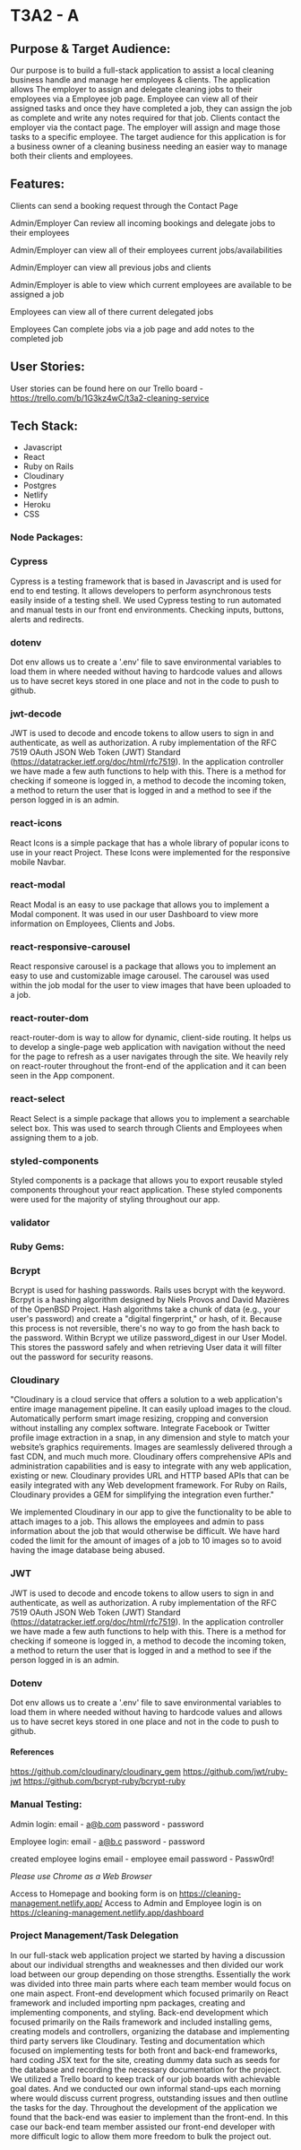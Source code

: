 # T3A2 - A

## **Purpose & Target Audience:**

Our purpose is to build a full-stack application to assist a local cleaning business handle and manage her employees & clients. The application allows The employer to assign and delegate cleaning jobs to their employees via a Employee job page. Employee can view all of their assigned tasks and once they have completed a job, they can assign the job as complete and write any notes required for that job. Clients contact the employer via the contact page. The employer will assign and mage those tasks to a specific employee. The target audience for this application is for a business owner of a cleaning business needing an easier way to manage both their clients and employees.

## **Features:**

Clients can send a booking request through the Contact Page

Admin/Employer Can review all incoming bookings and delegate jobs to their employees

Admin/Employer can view all of their employees current jobs/availabilities

Admin/Employer can view all previous jobs and clients

Admin/Employer is able to view which current employees are available to be assigned a job

Employees can view all of there current delegated jobs

Employees Can complete jobs via a job page and add notes to the completed job

## **User Stories:**

User stories can be found here on our Trello board - https://trello.com/b/1G3kz4wC/t3a2-cleaning-service

## **Tech Stack:**

- Javascript
- React
- Ruby on Rails
- Cloudinary
- Postgres
- Netlify
- Heroku
- CSS

### **Node Packages:**

### Cypress

Cypress is a testing framework that is based in Javascript and is used for end to end testing. It allows developers to perform asynchronous tests easily inside of a testing shell.
We used Cypress testing to run automated and manual tests in our front end environments. Checking inputs, buttons, alerts and redirects.

### dotenv

Dot env allows us to create a '.env' file to save environmental variables to load them in where needed without having to hardcode values and allows us to have secret keys stored in one place and not in the code to push to github.

### jwt-decode

JWT is used to decode and encode tokens to allow users to sign in and authenticate, as well as authorization. A ruby implementation of the RFC 7519 OAuth JSON Web Token (JWT) Standard (https://datatracker.ietf.org/doc/html/rfc7519).
In the application controller we have made a few auth functions to help with this. There is a method for checking if someone is logged in, a method to decode the incoming token, a method to return the user that is logged in and a method to see if the person logged in is an admin.

### react-icons

React Icons is a simple package that has a whole library of popular icons to use in your react Project. These Icons were implemented for the responsive mobile Navbar.

### react-modal

React Modal is an easy to use package that allows you to implement a Modal component. It was used in our user Dashboard to view more information on Employees, Clients and Jobs.

### react-responsive-carousel

React responsive carousel is a package that allows you to implement an easy to use and customizable image carousel. The carousel was used within the job modal for the user to view images that have been uploaded to a job.

### react-router-dom

react-router-dom is way to allow for dynamic, client-side routing. It helps us to develop a single-page web application with navigation without the need for the page to refresh as a user navigates through the site.
We heavily rely on react-router throughout the front-end of the application and it can been seen in the App component.

### react-select

React Select is a simple package that allows you to implement a searchable select box. This was used to search through Clients and Employees when assigning them to a job.

### styled-components

Styled components is a package that allows you to export reusable styled components throughout your react application. These styled components were used for the majority of styling throughout our app.

### validator

### **Ruby Gems:**

### Bcrypt

Bcrypt is used for hashing passwords. Rails uses bcrypt with the keyword.
Bcrpyt is a hashing algorithm designed by Niels Provos and David Mazières of the OpenBSD Project. Hash algorithms take a chunk of data (e.g., your user's password) and create a "digital fingerprint," or hash, of it. Because this process is not reversible, there's no way to go from the hash back to the password.
Within Bcrypt we utilize password_digest in our User Model. This stores the password safely and when retrieving User data it will filter out the password for security reasons.

### Cloudinary

"Cloudinary is a cloud service that offers a solution to a web application's entire image management pipeline. It can easily upload images to the cloud. Automatically perform smart image resizing, cropping and conversion without installing any complex software. Integrate Facebook or Twitter profile image extraction in a snap, in any dimension and style to match your website’s graphics requirements. Images are seamlessly delivered through a fast CDN, and much much more.
Cloudinary offers comprehensive APIs and administration capabilities and is easy to integrate with any web application, existing or new.
Cloudinary provides URL and HTTP based APIs that can be easily integrated with any Web development framework.
For Ruby on Rails, Cloudinary provides a GEM for simplifying the integration even further."

We implemented Cloudinary in our app to give the functionality to be able to attach images to a job. This allows the employees and admin to pass information about the job that would otherwise be difficult.
We have hard coded the limit for the amount of images of a job to 10 images so to avoid having the image database being abused.

### JWT

JWT is used to decode and encode tokens to allow users to sign in and authenticate, as well as authorization. A ruby implementation of the RFC 7519 OAuth JSON Web Token (JWT) Standard (https://datatracker.ietf.org/doc/html/rfc7519).
In the application controller we have made a few auth functions to help with this. There is a method for checking if someone is logged in, a method to decode the incoming token, a method to return the user that is logged in and a method to see if the person logged in is an admin.

### Dotenv

Dot env allows us to create a '.env' file to save environmental variables to load them in where needed without having to hardcode values and allows us to have secret keys stored in one place and not in the code to push to github.

#### References

https://github.com/cloudinary/cloudinary_gem
https://github.com/jwt/ruby-jwt
https://github.com/bcrypt-ruby/bcrypt-ruby

### **Manual Testing:**

Admin login:
email - a@b.com
password - password

Employee login:
email - a@b.c
password - password

created employee logins
email - employee email
password - Passw0rd!

_Please use Chrome as a Web Browser_

Access to Homepage and booking form is on https://cleaning-management.netlify.app/
Access to Admin and Employee login is on https://cleaning-management.netlify.app/dashboard

### **Project Management/Task Delegation**

In our full-stack web application project we started by having a discussion about our individual strengths and weaknesses and then divided our work load between our group depending on those strengths. Essentially the work was divided into three main parts where each team member would focus on one main aspect. Front-end development which focused primarily on React framework and included importing npm packages, creating and implementing components, and styling. Back-end development which focused primarily on the Rails framework and included installing gems, creating models and controllers, organizing the database and implementing third party servers like Cloudinary. Testing and documentation which focused on implementing tests for both front and back-end frameworks, hard coding JSX text for the site, creating dummy data such as seeds for the database and recording the necessary documentation for the project.
We utilized a Trello board to keep track of our job boards with achievable goal dates. And we conducted our own informal stand-ups each morning where would discuss current progress, outstanding issues and then outline the tasks for the day. Throughout the development of the application we found that the back-end was easier to implement than the front-end. In this case our back-end team member assisted our front-end developer with more difficult logic to allow them more freedom to bulk the project out.
